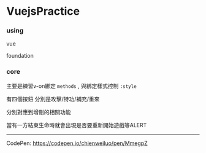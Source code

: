 # VuejsPractice

### using
vue

foundation

### core

主要是練習v-on綁定 `methods` , 與綁定樣式控制 `:style`

有四個按鈕 分別是攻擊/特功/補充/重來

分別對應到增刪的相關功能

當有一方結束生命時就會出現是否要重新開始遊戲等ALERT

---

CodePen: https://codepen.io/chienweiluo/pen/MmegpZ
